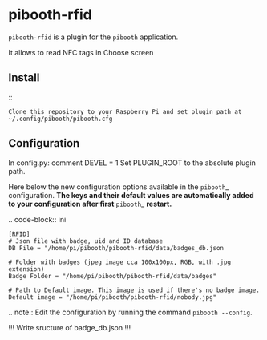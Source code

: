 
pibooth-rfid
============

``pibooth-rfid`` is a plugin for the `pibooth` application.

It allows to read NFC tags in Choose screen

Install
-------

::

    Clone this repository to your Raspberry Pi and set plugin path at ~/.config/pibooth/pibooth.cfg

Configuration
-------------

In config.py:
  comment DEVEL = 1
  Set PLUGIN_ROOT to the absolute plugin path.
  
Here below the new configuration options available in the `pibooth`_ configuration.
**The keys and their default values are automatically added to your configuration after first** `pibooth`_ **restart.**

.. code-block:: ini

    [RFID]
    # Json file with badge, uid and ID database
    DB File = "/home/pi/pibooth/pibooth-rfid/data/badges_db.json

    # Folder with badges (jpeg image cca 100x100px, RGB, with .jpg extension)
    Badge Folder = "/home/pi/pibooth/pibooth-rfid/data/badges"

    # Path to Default image. This image is used if there's no badge image.
    Default image = "/home/pi/pibooth/pibooth-rfid/nobody.jpg"


.. note:: Edit the configuration by running the command ``pibooth --config``.

!!! Write sructure of badge_db.json !!!
